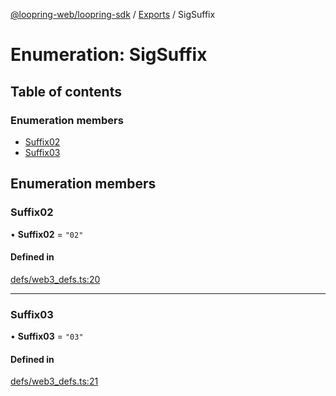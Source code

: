 [@loopring-web/loopring-sdk](../README.md) / [Exports](../modules.md) / SigSuffix

# Enumeration: SigSuffix

## Table of contents

### Enumeration members

- [Suffix02](SigSuffix.md#suffix02)
- [Suffix03](SigSuffix.md#suffix03)

## Enumeration members

### Suffix02

• **Suffix02** = `"02"`

#### Defined in

[defs/web3_defs.ts:20](https://github.com/Loopring/loopring_sdk/blob/a4b843d/src/defs/web3_defs.ts#L20)

___

### Suffix03

• **Suffix03** = `"03"`

#### Defined in

[defs/web3_defs.ts:21](https://github.com/Loopring/loopring_sdk/blob/a4b843d/src/defs/web3_defs.ts#L21)
